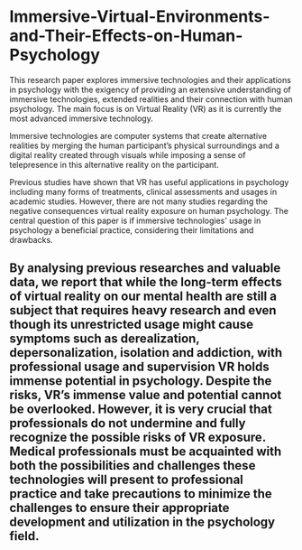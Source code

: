 # Immersive-Virtual-Environments-and-Their-Effects-on-Human-Psychology
This research paper explores immersive technologies and their applications in psychology with the exigency of providing an extensive understanding of immersive technologies, extended realities and their connection with human psychology. The main focus is on Virtual Reality (VR) as it is currently the most advanced immersive technology. 

Immersive technologies are computer systems that create alternative realities by merging the human participant’s physical surroundings and a digital reality created through visuals while imposing a sense of telepresence in this alternative reality on the participant. 

Previous studies have shown that VR has useful applications in psychology including many forms of treatments, clinical assessments and usages in academic studies. However, there are not many studies regarding the negative consequences virtual reality exposure on human psychology. The central question of this paper is if immersive technologies' usage in psychology a beneficial practice, considering their limitations and drawbacks. 

## By analysing previous researches and valuable data, we report that while the long-term effects of virtual reality on our mental health are still a subject that requires heavy research and even though its unrestricted usage might cause symptoms such as derealization, depersonalization, isolation and addiction, with professional usage and supervision VR holds immense potential in psychology. Despite the risks, VR’s immense value and potential cannot be overlooked. However, it is very crucial that professionals do not undermine and fully recognize the possible risks of VR exposure. Medical professionals must be acquainted with both the possibilities and challenges these technologies will present to professional practice and take precautions to minimize the challenges to ensure their appropriate development and utilization in the psychology field. 
